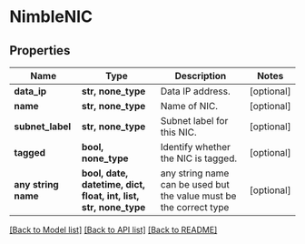 # NimbleNIC


## Properties
Name | Type | Description | Notes
------------ | ------------- | ------------- | -------------
**data_ip** | **str, none_type** | Data IP address. | [optional] 
**name** | **str, none_type** | Name of NIC. | [optional] 
**subnet_label** | **str, none_type** | Subnet label for this NIC. | [optional] 
**tagged** | **bool, none_type** | Identify whether the NIC is tagged. | [optional] 
**any string name** | **bool, date, datetime, dict, float, int, list, str, none_type** | any string name can be used but the value must be the correct type | [optional]

[[Back to Model list]](../README.md#documentation-for-models) [[Back to API list]](../README.md#documentation-for-api-endpoints) [[Back to README]](../README.md)


